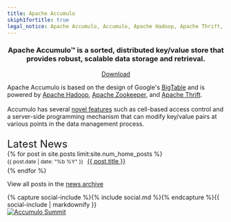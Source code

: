 ```yaml
---
title: Apache Accumulo
skiph1fortitle: true
legal_notice: Apache Accumulo, Accumulo, Apache Hadoop, Apache Thrift, Apache, the Apache feather logo, and the Accumulo project logo are trademarks of the [Apache Software Foundation](https://www.apache.org).
---
```

<div class="row">
  <div class="col-md-8">
    <div class="jumbotron" style="text-align: center">
      <h3>Apache Accumulo&trade; is a sorted, distributed key/value store that provides robust, scalable data storage and retrieval.</h3>
      <a class="btn btn-success" href="downloads/" role="button"><i class="fa fa-download fa-lg"></i> Download</a>
    </div>
    <div>
      <p id="home-description">Apache Accumulo is based on the design of Google's <a href="https://research.google.com/archive/bigtable.html">BigTable</a> and is powered by <a href="https://hadoop.apache.org">Apache Hadoop</a>, <a href="https://zookeeper.apache.org">Apache Zookeeper</a>, and <a href="https://thrift.apache.org">Apache Thrift</a>.<br><br>Accumulo has several <a href="{{ site.baseurl }}/features/">novel features</a> such as cell-based access control and a server-side programming mechanism that can modify key/value pairs at various points in the data management process.</p>
    </div>
  </div>
  <div class="col-md-4" id="sidebar">
    <div class="row">
      <div class="col-sm-12 panel panel-default">
        <p style="font-size: 24px; margin-bottom: 0px;">Latest News</p>
        {% for post in site.posts limit:site.num_home_posts %}
        <div class="row latest-news-item">
          <div class="col-sm-12" style="margin-bottom: 5px">
           <span style="font-size: 12px; margin-right: 5px;">{{ post.date | date: "%b %Y" }}</span>
           <a href="{{ site.baseurl }}{{ post.url }}">{{ post.title }}</a>
          </div>
        </div>
        {% endfor %}
        <div id="news-archive-link">
         <p>View all posts in the <a href="{{ site.baseurl }}/news">news archive</a></p>
        </div>
      </div>
    </div>
    <div class="row">
      <div class="col-sm-12 panel panel-default">
        {% capture social-include %}{% include social.md %}{% endcapture %}{{ social-include | markdownify }}
      </div>
    </div>
    <a id="accumulo-summit-logo" a href="http://accumulosummit.com/"><img alt="Accumulo Summit" class="img-responsive" src="{{ site.baseurl }}/images/accumulo-summit.png"></a>
  </div>
</div>
